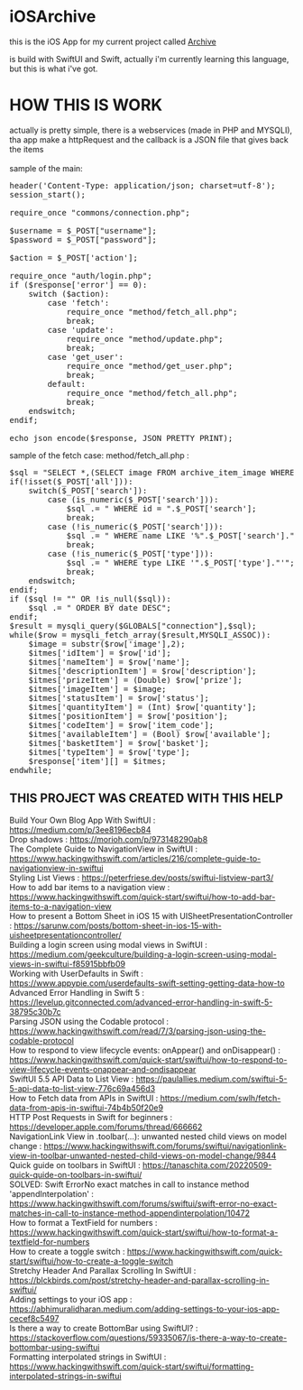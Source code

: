 # iOSArchive

this is the iOS App for my current project called <a href="https://github.com/BottyIvan/Archivio">Archive</a>

is build with SwiftUI and Swift, actually i'm currently learning this language, but this is what i've got.

# HOW THIS IS WORK

actually is pretty simple, there is a webservices (made in PHP and MYSQLI), tha app make a httpRequest and the callback is a JSON file that gives back the items
<br>
<br>
sample of the main:
<pre>
header('Content-Type: application/json; charset=utf-8');
session_start();

require_once "commons/connection.php";

$username = $_POST["username"];
$password = $_POST["password"];

$action = $_POST['action'];

require_once "auth/login.php";
if ($response['error'] == 0):
    switch ($action):
        case 'fetch':
            require_once "method/fetch_all.php";
            break;
        case 'update':
            require_once "method/update.php";
            break;
        case 'get_user':
            require_once "method/get_user.php";
            break;
        default:
            require_once "method/fetch_all.php";
            break;
    endswitch;
endif;

echo json_encode($response, JSON_PRETTY_PRINT);
</pre>

sample of the fetch case: method/fetch_all.php :
<pre>
$sql = "SELECT *,(SELECT image FROM archive_item_image WHERE id_archive = archive.id) AS image FROM archive";
if(!isset($_POST['all'])):
    switch($_POST['search']):
        case (is_numeric($_POST['search'])):
            $sql .= " WHERE id = ".$_POST['search'];
            break;
        case (!is_numeric($_POST['search'])):
            $sql .= " WHERE name LIKE '%".$_POST['search']."%' OR description LIKE '%".$_POST['search']."%'";
            break;
        case (!is_numeric($_POST['type'])):
            $sql .= " WHERE type LIKE '".$_POST['type']."'";
            break;
    endswitch;
endif;
if ($sql != "" OR !is_null($sql)):
    $sql .= " ORDER BY date DESC";
endif;
$result = mysqli_query($GLOBALS["connection"],$sql);
while($row = mysqli_fetch_array($result,MYSQLI_ASSOC)):
    $image = substr($row['image'],2);
    $itmes['idItem'] = $row['id'];
    $itmes['nameItem'] = $row['name'];
    $itmes['descriptionItem'] = $row['description'];
    $itmes['prizeItem'] = (Double) $row['prize'];
    $itmes['imageItem'] = $image;
    $itmes['statusItem'] = $row['status'];
    $itmes['quantityItem'] = (Int) $row['quantity'];
    $itmes['positionItem'] = $row['position'];
    $itmes['codeItem'] = $row['item_code'];
    $itmes['availableItem'] = (Bool) $row['available'];
    $itmes['basketItem'] = $row['basket'];
    $itmes['typeItem'] = $row['type'];
    $response['item'][] = $itmes;
endwhile;
</pre>

## THIS PROJECT WAS CREATED WITH THIS HELP

Build Your Own Blog App With SwiftUI : https://medium.com/p/3ee8196ecb84<br>
Drop shadows : https://morioh.com/p/973148290ab8<br>
The Complete Guide to NavigationView in SwiftUI : https://www.hackingwithswift.com/articles/216/complete-guide-to-navigationview-in-swiftui<br>
Styling List Views : https://peterfriese.dev/posts/swiftui-listview-part3/<br>
How to add bar items to a navigation view : https://www.hackingwithswift.com/quick-start/swiftui/how-to-add-bar-items-to-a-navigation-view<br>
How to present a Bottom Sheet in iOS 15 with UISheetPresentationController : https://sarunw.com/posts/bottom-sheet-in-ios-15-with-uisheetpresentationcontroller/<br>
Building a login screen using modal views in SwiftUI : https://medium.com/geekculture/building-a-login-screen-using-modal-views-in-swiftui-f85915bbfb09<br>
Working with UserDefaults in Swift : https://www.appypie.com/userdefaults-swift-setting-getting-data-how-to<br>
Advanced Error Handling in Swift 5 : https://levelup.gitconnected.com/advanced-error-handling-in-swift-5-38795c30b7c<br>
Parsing JSON using the Codable protocol : https://www.hackingwithswift.com/read/7/3/parsing-json-using-the-codable-protocol<br>
How to respond to view lifecycle events: onAppear() and onDisappear() : https://www.hackingwithswift.com/quick-start/swiftui/how-to-respond-to-view-lifecycle-events-onappear-and-ondisappear<br>
SwiftUI 5.5 API Data to List View : https://paulallies.medium.com/swiftui-5-5-api-data-to-list-view-776c69a456d3<br>
How to Fetch data from APIs in SwiftUI : https://medium.com/swlh/fetch-data-from-apis-in-swiftui-74b4b50f20e9<br>
HTTP Post Requests in Swift for beginners : https://developer.apple.com/forums/thread/666662<br>
NavigationLink View in .toolbar(...): unwanted nested child views on model change : https://www.hackingwithswift.com/forums/swiftui/navigationlink-view-in-toolbar-unwanted-nested-child-views-on-model-change/9844<br>
Quick guide on toolbars in SwiftUI : https://tanaschita.com/20220509-quick-quide-on-toolbars-in-swiftui/<br>
SOLVED: Swift ErrorNo exact matches in call to instance method 'appendInterpolation' : https://www.hackingwithswift.com/forums/swiftui/swift-error-no-exact-matches-in-call-to-instance-method-appendinterpolation/10472<br>
How to format a TextField for numbers : https://www.hackingwithswift.com/quick-start/swiftui/how-to-format-a-textfield-for-numbers<br>
How to create a toggle switch : https://www.hackingwithswift.com/quick-start/swiftui/how-to-create-a-toggle-switch<br>
Stretchy Header And Parallax Scrolling In SwiftUI : https://blckbirds.com/post/stretchy-header-and-parallax-scrolling-in-swiftui/<br>
Adding settings to your iOS app : https://abhimuralidharan.medium.com/adding-settings-to-your-ios-app-cecef8c5497<br>
Is there a way to create BottomBar using SwiftUI? : https://stackoverflow.com/questions/59335067/is-there-a-way-to-create-bottombar-using-swiftui<br>
Formatting interpolated strings in SwiftUI : https://www.hackingwithswift.com/quick-start/swiftui/formatting-interpolated-strings-in-swiftui
